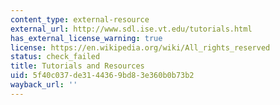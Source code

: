 ```yaml
---
content_type: external-resource
external_url: http://www.sdl.ise.vt.edu/tutorials.html
has_external_license_warning: true
license: https://en.wikipedia.org/wiki/All_rights_reserved
status: check_failed
title: Tutorials and Resources
uid: 5f40c037-de31-4436-9bd8-3e360b0b73b2
wayback_url: ''
---
```

